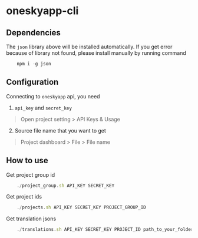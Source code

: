 # oneskyapp-cli

## Dependencies

The `json` library above will be installed automatically. If you get error because of library not found, please install manually by running command
 
```javascript
	npm i -g json
```

## Configuration

Connecting to `oneskyapp` api, you need 

1. `api_key` and `secret_key`
> Open project setting > API Keys & Usage

2. Source file name that you want to get
> Project dashboard > File > File name

## How to use

Get project group id 
```javascript
 	./project_group.sh API_KEY SECRET_KEY 
 ```
 
 Get project ids
```javascript
 	./projects.sh API_KEY SECRET_KEY PROJECT_GROUP_ID
 ```

Get translation jsons
```javascript
 	./translations.sh API_KEY SECRET_KEY PROJECT_ID path_to_your_folder
 ```
